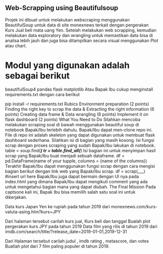 ## Web-Scrapping using Beautifulsoup

Projek ini dibuat untuk melakukan webscraping menggunakan BeautifulSoup untuk data di site monexnews terkait dengan pergerakan Kurs Jual beli mata uang Yen. Setelah melakukan web scrapping, kemudian melakukan  data exploratory dan wrangling untuk memastikan data bisa di analisa lebih jauh dan juga bisa ditampilkan secara visual menggunakan Plot atau chart. 


# Modul yang digunakan adalah sebagai berikut
beautifulSoup4
pandas
flask
matplotlib
Atau Bapak Ibu cukup menginstall requirements.txt dengan cara berikut

pip install -r requirements.txt
Rubics
Environment preparation (2 points)
Finding the right key to scrap the data & Extracting the right information (6 points)
Creating data frame & Data wrangling (6 points)
Implement it on flask dashboard (2 points)
What You Need to Do
Silahkan mencoba melakukan scraping soal di bawah menggunakan beautiful soup di notebook Bapak/Ibu terlebih dahulu.
Bapak/Ibu dapat men-clone repo ini.
File di repo ini adalah skeleton yang dapat digunakan untuk membuat flask dashboard sederhana.
Silahkan isi di bagian yang masih kosong.
Isi fungsi scrap dengan proses scraping yang sudah Bapak/Ibu lakukan di notebook.
table = soup.find(___)
tr = table.find_all(___)
Isi bagian ini untuk menyimpan hasil scrap yang Bapak/Ibu buat menjadi sebuah dataframe.
df = pd.DataFrame(name of your tupple, columns = (name of the columns))
Terakhir Bapak/Ibu dapat menggunakan fungsi scrap dengan cara mengisi bagian berikut dengan link web yang Bapak/Ibu scrap.
df = scrap(___) #insert url here
Bapak/Ibu juga dapat bermain dengan UI nya pada index.html yang dimana Bapak/Ibu dapat mengikuti comment yang ada untuk mengetahui bagian mana yang dapat diubah.
The Final Mission
Pada captsone kali ini, Bapak Ibu bisa memilih salah satu soal ini untuk dikerjakan.

Data kurs Japan Yen ke rupiah pada tahun 2019 dari monexnews.com/kurs-valuta-asing.htm?kurs=JPY

Dari halaman tersebut carilah kurs jual, Kurs beli dan tanggal
Bualah plot pergerakan kurs JPY pada tahun 2019
Data film yang rilis di tahun 2019 dari imdb.com/search/title/?release_date=2019-01-01,2019-12-31

Dari Halaman tersebut carilah judul , imdb rating , metascore, dan votes
Buatlah plot dari 7 film paling populer di tahun 2019.
